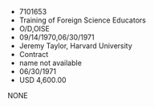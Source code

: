 * 7101653
* Training of Foreign Science Educators
* O/D,OISE
* 09/14/1970,06/30/1971
* Jeremy Taylor, Harvard University
* Contract
*   name not available
* 06/30/1971
* USD 4,600.00

NONE